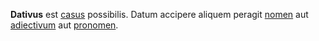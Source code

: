 **Dativus** est [casus](casus.md) possibilis. Datum accipere aliquem peragit [nomen](nomen.md) aut [adiectivum](adiectivum.md) aut [pronomen](pronomen.md).

